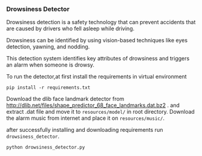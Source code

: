### Drowsiness Detector

Drowsiness detection is a safety technology that can prevent accidents that are caused by drivers who fell asleep while driving.

Drowsiness can be identified by using vision-based techniques like eyes detection, yawning, and nodding.

This detection system identifies key attributes of drowsiness and triggers an alarm when someone is drowsy.


To run the detector,at first install the requirements in virtual environment

`pip install -r requirements.txt`

Download the dlib face landmark detector from http://dlib.net/files/shape_predictor_68_face_landmarks.dat.bz2 . and extract .dat file and move it to `resources/model/` in root directory.
Download the alarm music from internet and place it on `resources/music/`.

after successfully installing and downloading requirements run `drowsiness_detector`.

`python drowsiness_detector.py`